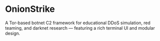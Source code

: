 # OnionStrike
A Tor-based botnet C2 framework for educational DDoS simulation, red teaming, and darknet research — featuring a rich terminal UI and modular design.
